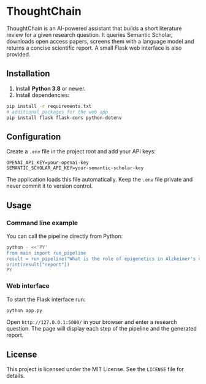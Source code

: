 # ThoughtChain

ThoughtChain is an AI-powered assistant that builds a short literature review for a given research question. It queries Semantic Scholar, downloads open access papers, screens them with a language model and returns a concise scientific report. A small Flask web interface is also provided.

## Installation

1. Install **Python 3.8** or newer.
2. Install dependencies:

```bash
pip install -r requirements.txt
# additional packages for the web app
pip install flask flask-cors python-dotenv
```

## Configuration

Create a `.env` file in the project root and add your API keys:

```
OPENAI_API_KEY=your-openai-key
SEMANTIC_SCHOLAR_API_KEY=your-semantic-scholar-key
```

The application loads this file automatically. Keep the `.env` file private and never commit it to version control.

## Usage

### Command line example

You can call the pipeline directly from Python:

```bash
python - <<'PY'
from main import run_pipeline
result = run_pipeline("What is the role of epigenetics in Alzheimer's disease?")
print(result["report"])
PY
```

### Web interface

To start the Flask interface run:

```bash
python app.py
```

Open `http://127.0.0.1:5000/` in your browser and enter a research question. The page will display each step of the pipeline and the generated report.

## License

This project is licensed under the MIT License. See the `LICENSE` file for details.

